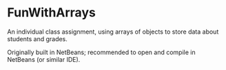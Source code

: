 FunWithArrays
=============

An individual class assignment, using arrays of objects to store data about students and grades.

Originally built in NetBeans; recommended to open and compile in NetBeans (or similar IDE).
